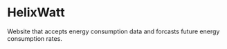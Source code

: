 # HelixWatt
Website that accepts energy consumption data and forcasts future energy consumption rates.
